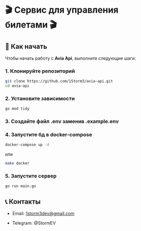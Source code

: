 # 🎬 **Сервис для управления билетами** 🎬

## 🚀 **Как начать**

Чтобы начать работу с **Avia Api**, выполните следующие шаги:

### 1. Клонируйте репозиторий

```bash
git clone https://github.com/1Storm3/avia-api.git
cd avia-api
```

### 2. Установите зависимости
```bash
go mod tidy
```

### 3. Создайте файл .env заменив .example.env

### 4. Запустите бд в docker-compose

```bash
docker-compose up -d
```
 или 

```bash
make docker
```

### 5. Запустите сервер

```bash
go run main.go
```

## 📞 **Контакты**
- Email: 1storm3dev@gmail.com

- Telegram: @StormEV
